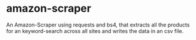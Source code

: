 # amazon-scraper
An Amazon-Scraper using requests and bs4, that extracts all the products for an keyword-search across all sites and writes the data in an csv file.
